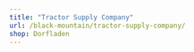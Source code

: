 ```yaml
---
title: "Tractor Supply Company"
url: /black-mountain/tractor-supply-company/
shop: Dorfladen
---
```

